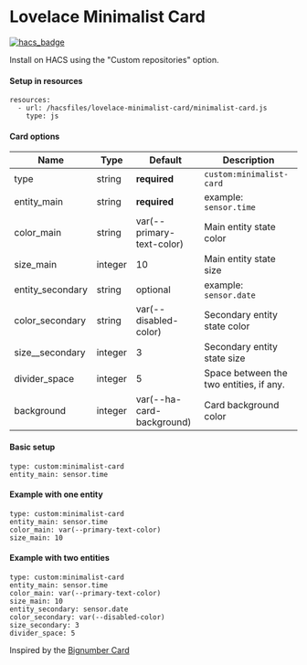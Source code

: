 # Lovelace Minimalist Card
[![hacs_badge](https://img.shields.io/badge/HACS-Custom-orange.svg?style=for-the-badge)](https://github.com/custom-components/hacs)

Install on HACS using the "Custom repositories" option.


#### Setup in resources
```
resources:
  - url: /hacsfiles/lovelace-minimalist-card/minimalist-card.js
    type: js
```


#### Card options
| Name | Type | Default | Description |
|------|------|---------|-------------|
| type | string | **required** | `custom:minimalist-card`|
| entity_main | string | **required** | example: `sensor.time` |
| color_main | string | var(--primary-text-color) | Main entity state color |
| size_main | integer | 10 | Main entity state size |
| entity_secondary | string | optional | example: `sensor.date` |
| color_secondary | string | var(--disabled-color) | Secondary entity state color |
| size__secondary | integer | 3 | Secondary entity state size |
| divider_space | integer | 5 | Space between the two entities, if any. |
| background | integer | var(--ha-card-background) | Card background color |

#### Basic setup
```
type: custom:minimalist-card
entity_main: sensor.time
```

#### Example with one entity
```
type: custom:minimalist-card
entity_main: sensor.time
color_main: var(--primary-text-color)
size_main: 10
```

#### Example with two entities 
```
type: custom:minimalist-card
entity_main: sensor.time
color_main: var(--primary-text-color)
size_main: 10
entity_secondary: sensor.date
color_secondary: var(--disabled-color)
size_secondary: 3
divider_space: 5
```

Inspired by the [Bignumber Card](https://github.com/custom-cards/bignumber-card)
